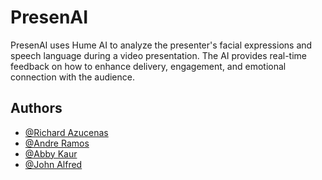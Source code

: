 # PresenAI

PresenAI uses Hume AI to analyze the presenter's facial expressions and speech language during a video presentation. The AI provides real-time feedback on how to enhance delivery, engagement, and emotional connection with the audience.

## Authors

- [@Richard Azucenas](https://github.com/iRimpo)
- [@Andre Ramos](https://github.com/raramos9)
- [@Abby Kaur](https://github.com/abbycakes02)
- [@John Alfred](https://github.com/branified)
